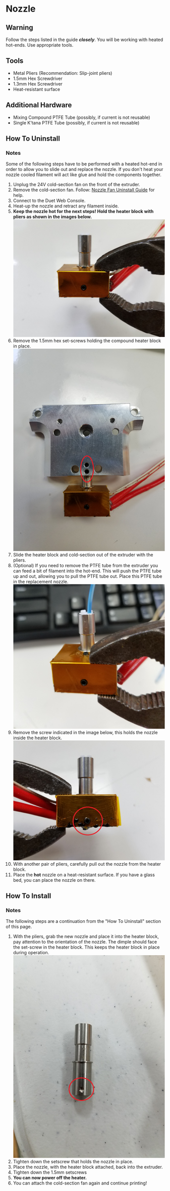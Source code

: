 # Nozzle

## Warning

Follow the steps listed in the guide _**closely**_. You will be working with heated hot-ends. Use appropriate tools.

## Tools

* Metal Pliers \(Recommendation: Slip-joint pliers\)
* 1.5mm Hex Screwdriver
* 1.3mm Hex Screwdriver
* Heat-resistant surface

## Additional Hardware

* Mixing Compound PTFE Tube \(possibly, if current is not reusable\)
* Single K'tana PTFE Tube \(possibly, if current is not reusable\)

## How To Uninstall 

### Notes

Some of the following steps have to be performed with a heated hot-end in order to allow you to slide out and replace the nozzle. If you don't heat your nozzle cooled filament will act like glue and hold the components together.

1. Unplug the 24V cold-section fan on the front of the extruder.
2. Remove the cold-section fan. Follow: [Nozzle Fan Uninstall Guide](nozzle-fan.md#nozzle-fan) for help.
3. Connect to the Duet Web Console.
4. Heat-up the nozzle and retract any filament inside.
5. **Keep the nozzle hot for the next steps! Hold the heater block with pliers as shown in the images below.**  ![](../../.gitbook/assets/howtoholdcompound.jpg)
6. Remove the 1.5mm hex set-screws holding the compound heater block in place.  ![](../../.gitbook/assets/hotendsetscrews.jpg) 
7. Slide the heater block and cold-section out of the extruder with the pliers.
8. \(Optional\) If you need to remove the PTFE tube from the extruder you can feed a bit of filament into the hot-end. This will push the PTFE tube up and out, allowing you to pull the PTFE tube out. Place this PTFE tube in the replacement nozzle.  ![](../../.gitbook/assets/compound_heater_removeptfe.jpg) 
9. Remove the screw indicated in the image below, this holds the nozzle inside the heater block. ![](../../.gitbook/assets/removenozzlesetscrew.jpg) 
10. With another pair of pliers, carefully pull out the nozzle from the heater block.
11. Place the **hot** nozzle on a heat-resistant surface. If you have a glass bed, you can place the nozzle on there.

## How To Install

### Notes

The following steps are a continuation from the "How To Uninstall" section of this page. 

1. With the pliers, grab the new nozzle and place it into the heater block, pay attention to the orientation of the nozzle. The dimple should face the set-screw in the heater block. This keeps the heater block in place during operation. ![](../../.gitbook/assets/nozzle-dimple.jpg) 
2. Tighten down the setscrew that holds the nozzle in place.
3. Place the nozzle, with the heater block attached, back into the extruder.
4. Tighten down the 1.5mm setscrews
5. **You can now power off the heater.**
6. You can attach the cold-section fan again and continue printing!



